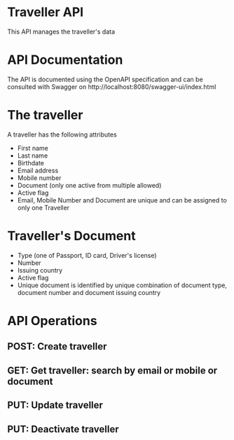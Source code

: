 # Traveller API

This API manages the traveller's data

# API Documentation

The API is documented using the OpenAPI specification and can be consulted with Swagger on http://localhost:8080/swagger-ui/index.html

# The traveller

A traveller has the following attributes

 - First name
 - Last name
 - Birthdate
 - Email address
 - Mobile number
 - Document (only one active from multiple allowed)
 - Active flag
 - Email, Mobile Number and Document are unique and can be assigned to only one Traveller


# Traveller's Document

 - Type (one of Passport, ID card, Driver's license)
 - Number
 - Issuing country
 - Active flag
 - Unique document is identified by unique combination of document type, document number and document issuing country

# API Operations

## POST: Create traveller
## GET: Get traveller: search by email or mobile or document
## PUT: Update traveller
## PUT: Deactivate traveller